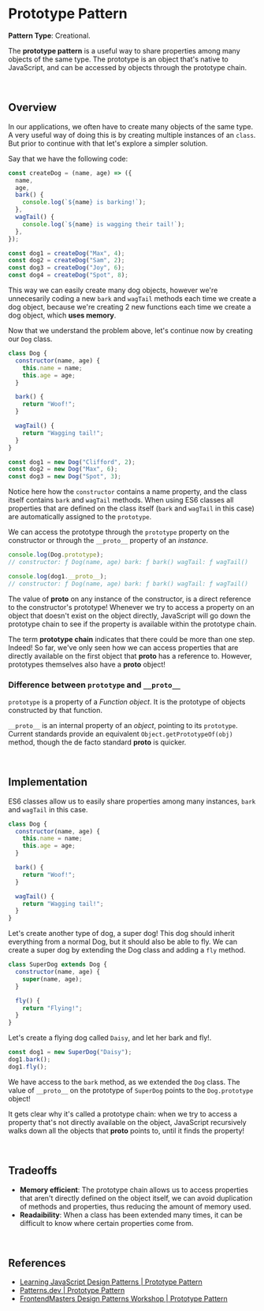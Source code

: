 # Prototype Pattern

**Pattern Type**: Creational.

The **prototype pattern** is a useful way to share properties among many objects of the same type. The prototype is an object that's native to JavaScript, and can be accessed by objects through the prototype chain.

<br>

## Overview

In our applications, we often have to create many objects of the same type. A very useful way of doing this is by creating multiple instances of an `class`. But prior to continue with that let's explore a simpler solution.

Say that we have the following code:

```js
const createDog = (name, age) => ({
  name,
  age,
  bark() {
    console.log(`${name} is barking!`);
  },
  wagTail() {
    console.log(`${name} is wagging their tail!`);
  },
});

const dog1 = createDog("Max", 4);
const dog2 = createDog("Sam", 2);
const dog3 = createDog("Joy", 6);
const dog4 = createDog("Spot", 8);
```

This way we can easily create many dog objects, however we're unnecesarily coding a new `bark` and `wagTail` methods each time we create a dog object, because we're creating 2 new functions each time we create a dog object, which **uses memory**.

Now that we understand the problem above, let's continue now by creating our `Dog` class.

```js
class Dog {
  constructor(name, age) {
    this.name = name;
    this.age = age;
  }

  bark() {
    return "Woof!";
  }

  wagTail() {
    return "Wagging tail!";
  }
}

const dog1 = new Dog("Clifford", 2);
const dog2 = new Dog("Max", 6);
const dog3 = new Dog("Spot", 3);
```

Notice here how the `constructor` contains a name property, and the class itself contains `bark` and `wagTail` methods. When using ES6 classes all properties that are defined on the class itself (`bark` and `wagTail` in this case) are automatically assigned to the `prototype`.

We can access the prototype through the `prototype` property on the constructor or through the `__proto__` property of an _instance_.

```js
console.log(Dog.prototype);
// constructor: ƒ Dog(name, age) bark: ƒ bark() wagTail: ƒ wagTail()

console.log(dog1.__proto__);
// constructor: ƒ Dog(name, age) bark: ƒ bark() wagTail: ƒ wagTail()
```

The value of **proto** on any instance of the constructor, is a direct reference to the constructor's prototype! Whenever we try to access a property on an object that doesn't exist on the object directly, JavaScript will go down the prototype chain to see if the property is available within the prototype chain.

The term **prototype chain** indicates that there could be more than one step. Indeed! So far, we've only seen how we can access properties that are directly available on the first object that **proto** has a reference to. However, prototypes themselves also have a **proto** object!

### Difference between `prototype` and `__proto__`

`prototype` is a property of a _Function object_. It is the prototype of objects constructed by that function.

`__proto__` is an internal property of an _object_, pointing to its `prototype`. Current standards provide an equivalent `Object.getPrototypeOf(obj)` method, though the de facto standard **proto** is quicker.

<br>

## Implementation

ES6 classes allow us to easily share properties among many instances, `bark` and `wagTail` in this case.

```js
class Dog {
  constructor(name, age) {
    this.name = name;
    this.age = age;
  }

  bark() {
    return "Woof!";
  }

  wagTail() {
    return "Wagging tail!";
  }
}
```

Let's create another type of dog, a super dog! This dog should inherit everything from a normal Dog, but it should also be able to fly. We can create a super dog by extending the Dog class and adding a `fly` method.

```js
class SuperDog extends Dog {
  constructor(name, age) {
    super(name, age);
  }

  fly() {
    return "Flying!";
  }
}
```

Let's create a flying dog called `Daisy`, and let her bark and fly!.

```js
const dog1 = new SuperDog("Daisy");
dog1.bark();
dog1.fly();
```

We have access to the `bark` method, as we extended the `Dog` class. The value of `__proto__` on the prototype of `SuperDog` points to the `Dog.prototype` object!

It gets clear why it's called a prototype chain: when we try to access a property that's not directly available on the object, JavaScript recursively walks down all the objects that **proto** points to, until it finds the property!

<br>

## Tradeoffs

- **Memory efficient**: The prototype chain allows us to access properties that aren't directly defined on the object itself, we can avoid duplication of methods and properties, thus reducing the amount of memory used.
- **Readaibility**: When a class has been extended many times, it can be difficult to know where certain properties come from.

<br>

## References

- [Learning JavaScript Design Patterns | Prototype Pattern](https://www.patterns.dev/posts/classic-design-patterns/#prototypepatternjavascript)
- [Patterns.dev | Prototype Pattern](https://www.patterns.dev/posts/prototype-pattern/)
- [FrontendMasters Design Patterns Workshop | Prototype Pattern](https://javascriptpatterns.vercel.app/patterns/design-patterns/prototype-pattern)
